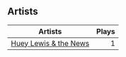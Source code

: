 ## Artists
Artists | Plays 
----- | -----: 
[Huey Lewis & the News](/artists/huey-lewis-the-news-19378) | 1

